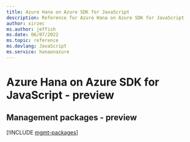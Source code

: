 ```yaml
---
title: Azure Hana on Azure SDK for JavaScript
description: Reference for Azure Hana on Azure SDK for JavaScript
author: xirzec
ms.author: jeffish
ms.date: 06/07/2022
ms.topic: reference
ms.devlang: JavaScript
ms.service: hanaonazure
---
```

# Azure Hana on Azure SDK for JavaScript - preview
## Management packages - preview
[!INCLUDE [mgmt-packages](hana-on-azure-mgmt-index.md)]
